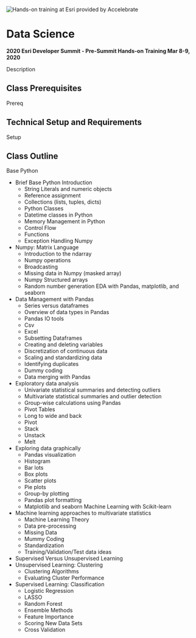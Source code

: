 ![Hands-on training at Esri provided by Accelebrate](https://deivu67oka01d.cloudfront.net/esri/esri_accelebrate4.jpg)

# Data Science
**2020 Esri Developer Summit - Pre-Summit Hands-on Training Mar 8-9, 2020**

Description

## Class Prerequisites

Prereq

## Technical Setup and Requirements

Setup

## Class Outline
Base Python
 - Brief Base Python Introduction
    - String Literals and numeric objects
    - Reference assignment
    - Collections (lists, tuples, dicts)
    - Python Classes
    - Datetime classes in Python
    - Memory Management in Python 
    - Control Flow
    - Functions
    - Exception Handling
Numpy
 - Numpy: Matrix Language
    - Introduction to the ndarray
    - Numpy operations
    - Broadcasting
    - Missing data in Numpy (masked array)
    - Numpy Structured arrays
    - Random number generation 
EDA with Pandas, matplotlib, and seaborn
 - Data Management with Pandas
    - Series versus dataframes
    - Overview of data types in Pandas
    - Pandas IO tools
     - Csv
     - Excel
    - Subsetting Dataframes
    - Creating and deleting variables
    - Discretization of continuous data
    - Scaling and standardizing data
    - Identifying duplicates
    - Dummy coding
    - Data merging with Pandas
  - Exploratory data analysis
    - Univariate statistical summaries and detecting outliers
    - Multivariate statistical summaries and outlier detection
    - Group-wise calculations using Pandas
    - Pivot Tables
    - Long to wide and back
     - Pivot
     - Stack
     - Unstack
     - Melt
  - Exploring data graphically
     - Pandas visualization
     - Histogram
     - Bar lots
     - Box plots
     - Scatter plots
     - Pie plots
     - Group-by plotting
     - Pandas plot formatting
     - Matplotlib and seaborn
Machine Learning with Scikit-learn
 - Machine learning approaches to multivariate statistics
     - Machine Learning Theory
     - Data pre-processing
      - Missing Data
      - Mummy Coding
      - Standardization
      - Training/Validation/Test data ideas
  - Supervised Versus Unsupervised Learning
  - Unsupervised Learning: Clustering
      - Clustering Algorithms
      - Evaluating Cluster Performance
  - Supervised Learning: Classification
      - Logistic Regression
      - LASSO
      - Random Forest
      - Ensemble Methods
      - Feature Importance
      - Scoring New Data Sets
      - Cross Validation
